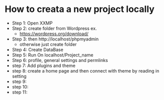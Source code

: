 # How to creata a new project locally

- Step 1: Open XXMP
- Step 2: create folder from Wordpress ex.
    - https://wordpress.org/download/
- Step 3: then http://localhost/phpmyadmin
    - otherwise just create folder 
- Step 4: Create DataBase
- Step 5: Run On localhost/Project_name
- Step 6: profile, general settings and permlinks
- step 7: Add plugins and theme
- step 8: create a home page and then connect with theme by reading in setting
- step 9: 
- step 10:
- step 11: